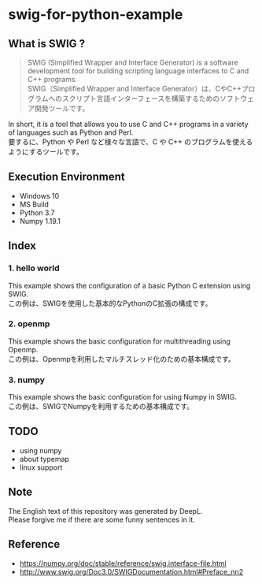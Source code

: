 # swig-for-python-example
## What is SWIG ?
> SWIG (Simplified Wrapper and Interface Generator) is a software development tool for building scripting language interfaces to C and C++ programs. <br>
SWIG（Simplified Wrapper and Interface Generator）は、CやC++プログラムへのスクリプト言語インターフェースを構築するためのソフトウェア開発ツールです。<br>

In short, it is a tool that allows you to use C and C++ programs in a variety of languages such as Python and Perl.<br>
要するに、Python や Perl など様々な言語で、C や C++ のプログラムを使えるようにするツールです。<br>

## Execution Environment
- Windows 10
- MS Build
- Python 3.7
- Numpy 1.19.1

## Index
### 1. hello world
This example shows the configuration of a basic Python C extension using SWIG.<br>
この例は、SWIGを使用した基本的なPythonのC拡張の構成です。<br>
### 2. openmp
This example shows the basic configuration for multithreading using Openmp.<br>
この例は、Openmpを利用したマルチスレッド化のための基本構成です。<br>
### 3. numpy
This example shows the basic configuration for using Numpy in SWIG.<br>
この例は、SWIGでNumpyを利用するための基本構成です。<br>

## TODO
- using numpy
- about typemap
- linux support

## Note
The English text of this repository was generated by DeepL.<br>
Please forgive me if there are some funny sentences in it.<br>


## Reference
- https://numpy.org/doc/stable/reference/swig.interface-file.html
- http://www.swig.org/Doc3.0/SWIGDocumentation.html#Preface_nn2